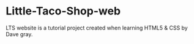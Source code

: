 # Little-Taco-Shop-web
LTS website is a tutorial project created when learning HTML5 &amp; CSS by Dave gray.
